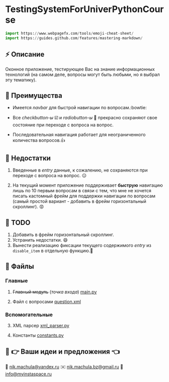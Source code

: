 # TestingSystemForUniverPythonCourse
```python
import https://www.webpagefx.com/tools/emoji-cheat-sheet/
import https://guides.github.com/features/mastering-markdown/
```

## :zap: Описание 
Оконное приложение, тестирующее Вас на знание информационных технологий (на самом деле, вопросы могут быть любыми, но я выбрал эту тематику).

## :turtle: Преимущества

* Имеется *navbar* для быстрой навигации по вопросам.:bowtie:

* Все *checkbutton-ы* :ballot_box_with_check: и *radiobutton-ы* :radio_button: прекрасно сохраняют свое состояние при переходе с вопроса на вопрос.

* Последовательная навигация работает для неограниченного количества вопросов.:+1:

## :snail: Недостатки 

1. Введенные в *entry* данные, к сожалению, не сохраняются при переходе с вопроса на вопрос. :expressionless:

1. На текущий момент приложение поддерживает **быструю** навигацию лишь по 10 первым вопросам в связи с тем, что мне 
не хочется писать кастомный фрейм для поддержки навигации по вопросам (самый простой вариант - добавить в фрейм горизонтальный скроллинг). :rage:

## :pushpin: TODO 

1. Добавить в фрейм горизонтальный скроллинг.
2. Устранить недостатки. :smile:
3. Вынести реализацию фиксации текущего содержимого *entry* из ```disable_item``` в отдельную функцию.:japanese_goblin:

## :file_folder: Файлы

### Главные

1. ~~Главный модуль~~ (*точка входа*) [main.py](https://github.com/nikinsta/TestingSystemForUniverPythonCourse/blob/master/main.py)

2. Файл с вопросами [question.xml](https://github.com/nikinsta/TestingSystemForUniverPythonCourse/blob/master/resourses/questions.xml)

### Вспомогательные

3. XML парсер [xml_parser.py](https://github.com/nikinsta/TestingSystemForUniverPythonCourse/blob/master/xml_parser.py)

4. Константы [constants.py](https://github.com/nikinsta/TestingSystemForUniverPythonCourse/blob/master/resourses/constants.py)

## :pencil: :point_right: Ваши идеи и предложения :point_left:

:e-mail: nik.machula@yandex.ru
:envelope: nik.machula.bz@gmail.ru
:incoming_envelope: info@myinstaspace.ru
